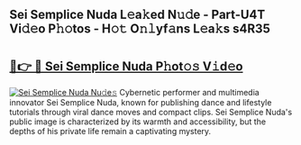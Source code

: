 ## Sei Semplice Nuda L𝚎a𝚔ed N𝚞𝚍e - Part-U4T Vi𝚍𝚎o P𝚑𝚘tos - H𝚘𝚝 O𝚗𝚕yf𝚊ns L𝚎a𝚔s s4R35

# <h2><a href="http://kf08jy.oniu.top/?m=Sei+Semplice+Nuda">🔗👉 🔴 Sei Semplice Nuda P𝚑ot𝚘𝚜 V𝚒d𝚎o</a></h2>

[![Sei Semplice Nuda Nu𝚍e𝚜](https://i.imgur.com/0qMVB7G.gif)](http://kf08jy.oniu.top/?m=Sei+Semplice+Nuda)
Cybernetic performer and multimedia innovator Sei Semplice Nuda, known for publishing dance and lifestyle tutorials through viral dance moves and compact clips. Sei Semplice Nuda's public image is characterized by its warmth and accessibility, but the depths of his private life remain a captivating mystery.  
